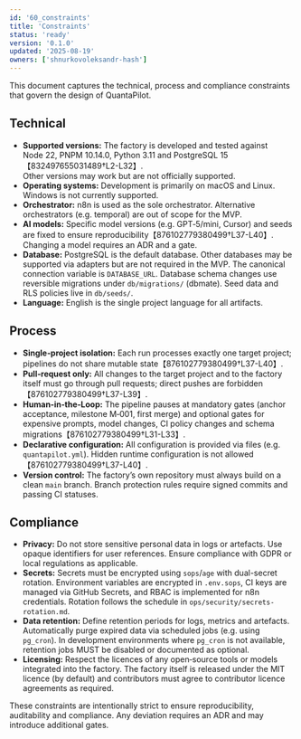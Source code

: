```yaml
---
id: '60_constraints'
title: 'Constraints'
status: 'ready'
version: '0.1.0'
updated: '2025-08-19'
owners: ['shnurkovoleksandr-hash']
---
```


This document captures the technical, process and compliance constraints that govern the design of QuantaPilot.

## Technical

- **Supported versions:** The factory is developed and tested against Node 22, PNPM 10.14.0, Python 3.11 and PostgreSQL 15【832497655031489†L2-L32】.  
  Other versions may work but are not officially supported.
- **Operating systems:** Development is primarily on macOS and Linux. Windows is not currently supported.
- **Orchestrator:** n8n is used as the sole orchestrator. Alternative orchestrators (e.g. temporal) are out of scope for the MVP.
- **AI models:** Specific model versions (e.g. GPT‑5/mini, Cursor) and seeds are fixed to ensure reproducibility【876102779380499†L37-L40】. Changing a model requires an ADR and a gate.
- **Database:** PostgreSQL is the default database. Other databases may be supported via adapters but are not required in the MVP.
  The canonical connection variable is `DATABASE_URL`. Database schema changes use reversible migrations under `db/migrations/` (dbmate). Seed data and RLS policies live in `db/seeds/`.
- **Language:** English is the single project language for all artifacts.

## Process

- **Single‑project isolation:** Each run processes exactly one target project; pipelines do not share mutable state【876102779380499†L37-L40】.
- **Pull‑request only:** All changes to the target project and to the factory itself must go through pull requests; direct pushes are forbidden【876102779380499†L37-L39】.
- **Human‑in‑the‑Loop:** The pipeline pauses at mandatory gates (anchor acceptance, milestone M‑001, first merge) and optional gates for expensive prompts, model changes, CI policy changes and schema migrations【876102779380499†L31-L33】.
- **Declarative configuration:** All configuration is provided via files (e.g. `quantapilot.yml`). Hidden runtime configuration is not allowed【876102779380499†L37-L40】.
- **Version control:** The factory’s own repository must always build on a clean `main` branch. Branch protection rules require signed commits and passing CI statuses.

## Compliance

- **Privacy:** Do not store sensitive personal data in logs or artefacts. Use opaque identifiers for user references. Ensure compliance with GDPR or local regulations as applicable.
- **Secrets:** Secrets must be encrypted using `sops`/`age` with dual-secret rotation. Environment variables are encrypted in `.env.sops`, CI keys are managed via GitHub Secrets, and RBAC is implemented for n8n credentials. Rotation follows the schedule in `ops/security/secrets-rotation.md`.
- **Data retention:** Define retention periods for logs, metrics and artefacts. Automatically purge expired data via scheduled jobs (e.g. using `pg_cron`). In development environments where `pg_cron` is not available, retention jobs MUST be disabled or documented as optional.
- **Licensing:** Respect the licences of any open‑source tools or models integrated into the factory. The factory itself is released under the MIT licence (by default) and contributors must agree to contributor licence agreements as required.

These constraints are intentionally strict to ensure reproducibility, auditability and compliance. Any deviation requires an ADR and may introduce additional gates.
